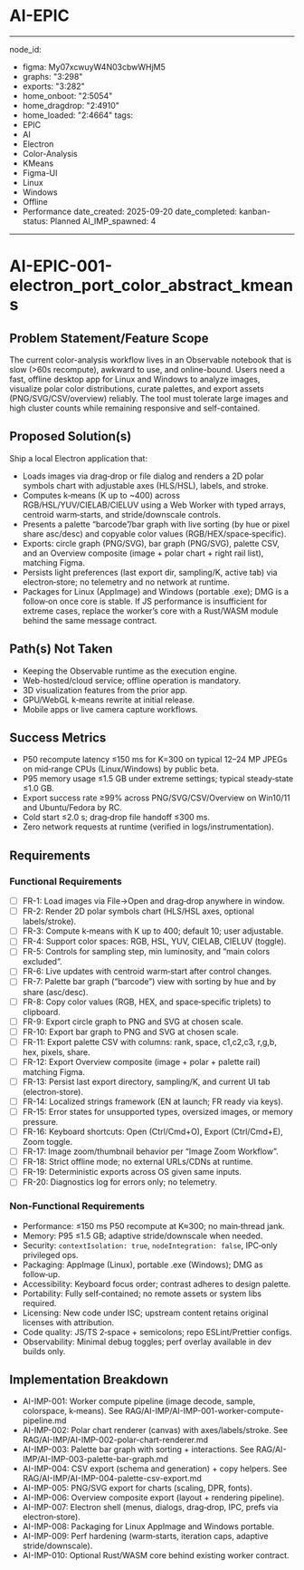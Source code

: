 # AI-EPIC 
---
node_id:
  - figma: My07xcwuyW4N03cbwWHjM5
  - graphs: "3:298"
  - exports: "3:282"
  - home_onboot: "2:5054"
  - home_dragdrop: "2:4910"
  - home_loaded: "2:4664"
tags:
  - EPIC
  - AI
  - Electron
  - Color-Analysis
  - KMeans
  - Figma-UI
  - Linux
  - Windows
  - Offline
  - Performance
date_created: 2025-09-20
date_completed:
kanban-status: Planned
AI_IMP_spawned: 4
---

# AI-EPIC-001-electron_port_color_abstract_kmeans

## Problem Statement/Feature Scope 
The current color-analysis workflow lives in an Observable notebook that is slow (>60s recompute), awkward to use, and online-bound. Users need a fast, offline desktop app for Linux and Windows to analyze images, visualize polar color distributions, curate palettes, and export assets (PNG/SVG/CSV/overview) reliably. The tool must tolerate large images and high cluster counts while remaining responsive and self-contained.

## Proposed Solution(s) 
Ship a local Electron application that:
- Loads images via drag‑drop or file dialog and renders a 2D polar symbols chart with adjustable axes (HLS/HSL), labels, and stroke.
- Computes k‑means (K up to ~400) across RGB/HSL/YUV/CIELAB/CIELUV using a Web Worker with typed arrays, centroid warm‑starts, and stride/downscale controls.
- Presents a palette “barcode”/bar graph with live sorting (by hue or pixel share asc/desc) and copyable color values (RGB/HEX/space‑specific).
- Exports: circle graph (PNG/SVG), bar graph (PNG/SVG), palette CSV, and an Overview composite (image + polar chart + right rail list), matching Figma.
- Persists light preferences (last export dir, sampling/K, active tab) via electron‑store; no telemetry and no network at runtime.
- Packages for Linux (AppImage) and Windows (portable .exe); DMG is a follow‑on once core is stable.
If JS performance is insufficient for extreme cases, replace the worker’s core with a Rust/WASM module behind the same message contract.

## Path(s) Not Taken 
- Keeping the Observable runtime as the execution engine.
- Web-hosted/cloud service; offline operation is mandatory.
- 3D visualization features from the prior app.
- GPU/WebGL k‑means rewrite at initial release.
- Mobile apps or live camera capture workflows.

## Success Metrics 
- P50 recompute latency ≤150 ms for K=300 on typical 12–24 MP JPEGs on mid‑range CPUs (Linux/Windows) by public beta.
- P95 memory usage ≤1.5 GB under extreme settings; typical steady‑state ≤1.0 GB.
- Export success rate ≥99% across PNG/SVG/CSV/Overview on Win10/11 and Ubuntu/Fedora by RC.
- Cold start ≤2.0 s; drag‑drop file handoff ≤300 ms.
- Zero network requests at runtime (verified in logs/instrumentation).

## Requirements

### Functional Requirements
- [ ] FR-1: Load images via File→Open and drag‑drop anywhere in window.
- [ ] FR-2: Render 2D polar symbols chart (HLS/HSL axes, optional labels/stroke).
- [ ] FR-3: Compute k‑means with K up to 400; default 10; user adjustable.
- [ ] FR-4: Support color spaces: RGB, HSL, YUV, CIELAB, CIELUV (toggle).
- [ ] FR-5: Controls for sampling step, min luminosity, and “main colors excluded”.
- [ ] FR-6: Live updates with centroid warm‑start after control changes.
- [ ] FR-7: Palette bar graph (“barcode”) view with sorting by hue and by share (asc/desc).
- [ ] FR-8: Copy color values (RGB, HEX, and space‑specific triplets) to clipboard.
- [ ] FR-9: Export circle graph to PNG and SVG at chosen scale.
- [ ] FR-10: Export bar graph to PNG and SVG at chosen scale.
- [ ] FR-11: Export palette CSV with columns: rank, space, c1,c2,c3, r,g,b, hex, pixels, share.
- [ ] FR-12: Export Overview composite (image + polar + palette rail) matching Figma.
- [ ] FR-13: Persist last export directory, sampling/K, and current UI tab (electron‑store).
- [ ] FR-14: Localized strings framework (EN at launch; FR ready via keys).
- [ ] FR-15: Error states for unsupported types, oversized images, or memory pressure.
- [ ] FR-16: Keyboard shortcuts: Open (Ctrl/Cmd+O), Export (Ctrl/Cmd+E), Zoom toggle.
- [ ] FR-17: Image zoom/thumbnail behavior per “Image Zoom Workflow”.
- [ ] FR-18: Strict offline mode; no external URLs/CDNs at runtime.
- [ ] FR-19: Deterministic exports across OS given same inputs.
- [ ] FR-20: Diagnostics log for errors only; no telemetry.

### Non-Functional Requirements 
- Performance: ≤150 ms P50 recompute at K≈300; no main‑thread jank.
- Memory: P95 ≤1.5 GB; adaptive stride/downscale when needed.
- Security: `contextIsolation: true`, `nodeIntegration: false`, IPC‑only privileged ops.
- Packaging: AppImage (Linux), portable .exe (Windows); DMG as follow‑up.
- Accessibility: Keyboard focus order; contrast adheres to design palette.
- Portability: Fully self‑contained; no remote assets or system libs required.
- Licensing: New code under ISC; upstream content retains original licenses with attribution.
- Code quality: JS/TS 2‑space + semicolons; repo ESLint/Prettier configs.
- Observability: Minimal debug toggles; perf overlay available in dev builds only.

## Implementation Breakdown 
- AI-IMP-001: Worker compute pipeline (image decode, sample, colorspace, k‑means). See RAG/AI-IMP/AI-IMP-001-worker-compute-pipeline.md
- AI-IMP-002: Polar chart renderer (canvas) with axes/labels/stroke. See RAG/AI-IMP/AI-IMP-002-polar-chart-renderer.md
- AI-IMP-003: Palette bar graph with sorting + interactions. See RAG/AI-IMP/AI-IMP-003-palette-bar-graph.md
- AI-IMP-004: CSV export (schema and generation) + copy helpers. See RAG/AI-IMP/AI-IMP-004-palette-csv-export.md
- AI-IMP-005: PNG/SVG export for charts (scaling, DPR, fonts).
- AI-IMP-006: Overview composite export (layout + rendering pipeline).
- AI-IMP-007: Electron shell (menus, dialogs, drag‑drop, IPC, prefs via electron‑store).
- AI-IMP-008: Packaging for Linux AppImage and Windows portable.
- AI-IMP-009: Perf hardening (warm‑starts, iteration caps, adaptive stride/downscale).
- AI-IMP-010: Optional Rust/WASM core behind existing worker contract.
